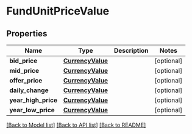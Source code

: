 # FundUnitPriceValue

## Properties
Name | Type | Description | Notes
------------ | ------------- | ------------- | -------------
**bid_price** | [**CurrencyValue**](CurrencyValue.md) |  | [optional] 
**mid_price** | [**CurrencyValue**](CurrencyValue.md) |  | [optional] 
**offer_price** | [**CurrencyValue**](CurrencyValue.md) |  | [optional] 
**daily_change** | [**CurrencyValue**](CurrencyValue.md) |  | [optional] 
**year_high_price** | [**CurrencyValue**](CurrencyValue.md) |  | [optional] 
**year_low_price** | [**CurrencyValue**](CurrencyValue.md) |  | [optional] 

[[Back to Model list]](../README.md#documentation-for-models) [[Back to API list]](../README.md#documentation-for-api-endpoints) [[Back to README]](../README.md)

